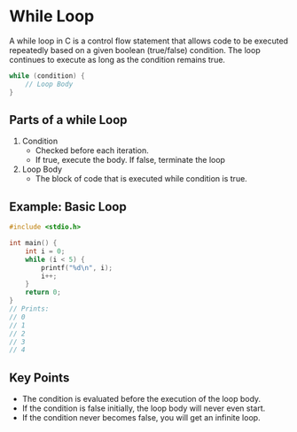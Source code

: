 # While Loop

A while loop in C is a control flow statement that allows code to be executed repeatedly based on a given boolean (true/false) condition. The loop continues to execute as long as the condition remains true.

```c
while (condition) {
    // Loop Body
}
```

## Parts of a while Loop

1. Condition
   - Checked before each iteration.
   - If true, execute the body. If false, terminate the loop
2. Loop Body
   - The block of code that is executed while condition is true.

## Example: Basic Loop

```c
#include <stdio.h>

int main() {
    int i = 0;
    while (i < 5) {
        printf("%d\n", i);
        i++;
    }
    return 0;
}
// Prints:
// 0
// 1
// 2
// 3
// 4
```

## Key Points

- The condition is evaluated before the execution of the loop body.
- If the condition is false initially, the loop body will never even start.
- If the condition never becomes false, you will get an infinite loop.
